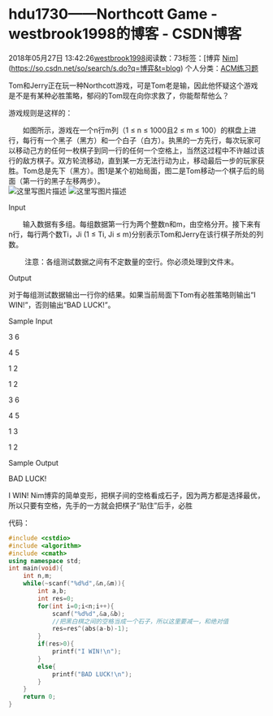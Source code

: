 # hdu1730——Northcott Game - westbrook1998的博客 - CSDN博客





2018年05月27日 13:42:26[westbrook1998](https://me.csdn.net/westbrook1998)阅读数：73标签：[博弈																[Nim](https://so.csdn.net/so/search/s.do?q=Nim&t=blog)](https://so.csdn.net/so/search/s.do?q=博弈&t=blog)
个人分类：[ACM练习题](https://blog.csdn.net/westbrook1998/article/category/7652684)








> 
Tom和Jerry正在玩一种Northcott游戏，可是Tom老是输，因此他怀疑这个游戏是不是有某种必胜策略，郁闷的Tom现在向你求救了，你能帮帮他么？  

  游戏规则是这样的：  

  　　如图所示，游戏在一个n行m列（1 ≤ n ≤ 1000且2 ≤ m ≤ 100）的棋盘上进行，每行有一个黑子（黑方）和一个白子（白方）。执黑的一方先行，每次玩家可以移动己方的任何一枚棋子到同一行的任何一个空格上，当然这过程中不许越过该行的敌方棋子。双方轮流移动，直到某一方无法行动为止，移动最后一步的玩家获胜。Tom总是先下（黑方）。图1是某个初始局面，图二是Tom移动一个棋子后的局面（第一行的黑子左移两步）。  
![这里写图片描述](https://odzkskevi.qnssl.com/c0ecba7b2143c519b88fae09d70c62c0?v=1527223829)
![这里写图片描述](https://odzkskevi.qnssl.com/a7acf2cc99626355bfbe19843dba3a5b?v=1527223829)

  Input 

  　　输入数据有多组。每组数据第一行为两个整数n和m，由空格分开。接下来有n行，每行两个数Ti，Ji (1 ≤ Ti, Ji ≤ m)分别表示Tom和Jerry在该行棋子所处的列数。  

  　　 注意：各组测试数据之间有不定数量的空行。你必须处理到文件末。  

  Output 

  对于每组测试数据输出一行你的结果。如果当前局面下Tom有必胜策略则输出“I WIN!”，否则输出“BAD LUCK!”。 

  Sample Input 

  3 6 

  4 5 

  1 2 

  1 2 

  3 6 

  4 5 

  1 3 

  1 2 

  Sample Output 

  BAD LUCK! 

  I WIN!
Nim博弈的简单变形，把棋子间的空格看成石子，因为两方都是选择最优，所以只要有空格，先手的一方就会把棋子“贴住”后手，必胜

代码：

```cpp
#include <cstdio>
#include <algorithm>
#include <cmath>
using namespace std;
int main(void){
    int n,m;
    while(~scanf("%d%d",&n,&m)){
        int a,b;
        int res=0;
        for(int i=0;i<n;i++){
            scanf("%d%d",&a,&b);
            //把黑白棋之间的空格当成一个石子，所以这里要减一，和绝对值
            res=res^(abs(a-b)-1);
        }
        if(res>0){
            printf("I WIN!\n");
        }
        else{
            printf("BAD LUCK!\n");
        }
    }
    return 0;
}
```






